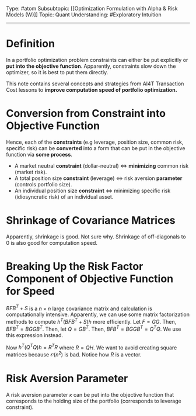 Type: #atom 
Subsubtopic: [[Optimization Formulation with Alpha & Risk Models (W)]]
Topic: Quant 
Understanding: #Exploratory Intuition

----
# Definition

In a portfolio optimization problem constraints can either be put explicitly or **put into the objective function**. Apparently, constraints slow down the optimizer, so it is best to put them directly. 

This note contains several concepts and strategies from AI4T Transaction Cost lessons to **improve computation speed of portfolio optimization.**

# Conversion from Constraint into Objective Function

Hence, each of the **constraints** (e.g leverage, position size, common risk, specific risk) can be **converted** into a form that can be put in the objective function via **some process**.

* A market neutral **constraint** (dollar-neutral) ⇔ **minimizing** common risk (market risk).
* A total position size **constraint** (leverage) ⇔ risk aversion **parameter** (controls portfolio size).
* An individual position size **constraint** ⇔ minimizing specific risk (idiosyncratic risk) of an individual asset.

# Shrinkage of Covariance Matrices

Apparently, shrinkage is good. Not sure why. Shrinkage of off-diagonals to 0 is also good for computation speed.

# Breaking Up the Risk Factor Component of Objective Function for Speed

$BFB^T + S$ is a $n \times n$ large covariance matrix and calculation is computationally intensive. Apparently, we can use some matrix factorization methods to compute $h^T (BFB^T+S) h$ more efficiently. Let $F=GG$. Then, $BFB^T=BGGB^T$. Then, let $Q=GB^T$. Then, $BFB^T=BGGB^T=Q^TQ$. We use this expression instead.

Now $h^T(Q^TQ)h=R^TR$ where $R=QH$. We want to avoid creating square matrices because $\mathcal{O}(n^2)$ is bad. Notice how $R$ is a vector. 


# Risk Aversion Parameter

A risk aversion parameter $\kappa$ can be put into the objective function that corresponds to the holding size of the portfolio (corresponds to leverage constraint).
